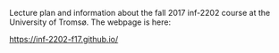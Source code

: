 Lecture plan and information about the fall 2017 inf-2202 course at the University of Tromsø. The webpage is here:

https://inf-2202-f17.github.io/

